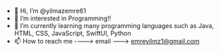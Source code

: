 - 👋 Hi, I’m @yilmazemre61
- 👀 I’m interested in Programming!!
- 🌱 I’m currently learning many programming languages such as Java, HTML, CSS, JavaScript, SwiftUI, Python 
- 📫 How to reach me ----> email ---> emreyilmz1@gmail.com

<!---
yilmazemre61/yilmazemre61 is a ✨ special ✨ repository because its `README.md` (this file) appears on your GitHub profile.
You can click the Preview link to take a look at your changes.
--->
